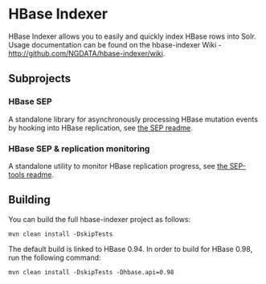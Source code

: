 HBase Indexer
=============

HBase Indexer allows you to easily and quickly index HBase rows into Solr.
Usage documentation can be found on the hbase-indexer Wiki -
http://github.com/NGDATA/hbase-indexer/wiki.

## Subprojects

### HBase SEP

A standalone library for asynchronously processing HBase mutation events
by hooking into HBase replication, see [the SEP readme](hbase-sep/README.md).

### HBase SEP & replication monitoring

A standalone utility to monitor HBase replication progress,
see [the SEP-tools readme](hbase-sep/hbase-sep-tools/README.md).


## Building

You can build the full hbase-indexer project as follows:

    mvn clean install -DskipTests

The default build is linked to HBase 0.94. In order to build for HBase 0.98,
run the following command:

    mvn clean install -DskipTests -Dhbase.api=0.98

